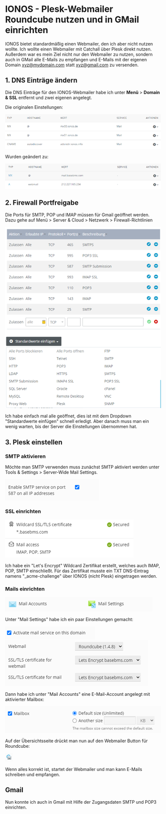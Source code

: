 # IONOS - Plesk-Webmailer Roundcube nutzen und in GMail einrichten

IONOS bietet standardmäßig einen Webmailer, den ich aber nicht nutzen wollte. Ich wollte einen Webmailer mit Catchall über Plesk direkt nutzen. Außerdem war es mein Ziel nicht nur den Webmailer zu nutzen, sondern auch in GMail alle E-Mails zu empfangen und E-Mails mit der eigenen Domain xyz@mydomain.com statt xyz@gmail.com zu versenden.


## 1. DNS Einträge ändern

Die DNS Einträge für den IONOS-Webmailer habe ich unter **Menü** > **Domain & SSL** entfernt und zwei eigenen angelegt.

Die originalen Einstellungen:

![](./img/ionos-domain-ssl-dns-original.png "IONOS DNS original Einstellung")

Wurden geändert zu:

![](./img/ionos-domain-ssl-dns.png "IONOS DNS eigene Einstellung")


## 2. Firewall Portfreigabe

Die Ports für SMTP, POP und IMAP müssen für Gmail geöffnet werden.
Dazu gehe auf Menü > Server & Cloud > Netzwerk > Firewall-Richtlinien

![](./img/ionos-firewall.png "IONOS Firewall Portfreigabe")

Ich habe einfach mal alle geöffnet, dies ist mit dem Dropdown "Standardwerte einfügen" schnell erledigt. Aber danach muss man ein wenig warten, bis der Server die Einstellungen übernommen hat.

## 3. Plesk einstellen

### SMTP aktivieren

Möchte man SMTP verwenden muss zunächst SMTP aktiviert werden unter Tools & Settings > Server-Wide Mail Settings.

![](./img/plesk-smtp.png "Plesk SMTP aktivieren")

### SSL einrichten

![](./img/plesk-ssl.png "Plesk SSL")

Ich habe ein "Let's Encrypt" Wildcard Zertifikat erstellt, welches auch IMAP, POP, SMTP einschließt.
Für das Zertifikat musste ein TXT DNS-Eintrag namens "_acme-challenge" über IONOS (nicht Plesk) eingetragen werden.


### Mails einrichten

![](./img/plesk-mail.png "Plesk Mails")

Unter "Mail Settings" habe ich ein paar Einstellungen gemacht:

![](./img/plesk-mailbox-settings-checked.png "Plesk Mails")
![](./img/plesk-mailbox-settings.png "Plesk Mails")

Dann habe ich unter "Mail Accounts" eine E-Mail-Account angelegt mit aktivierter Mailbox:

![](./img/plesk-mailbox-check.png "Plesk Mailbox checked")

Auf der Übersichtsseite drückt man nun auf den Webmailer Button für Roundcube:

![](./img/plesk-webmailer.png "Plesk Webmailer Button")

Wenn alles korrekt ist, startet der Webmailer und man kann E-Mails schreiben und empfangen.

## Gmail

Nun konnte ich auch in Gmail mit Hilfe der Zugangsdaten SMTP und POP3 einrichten.

